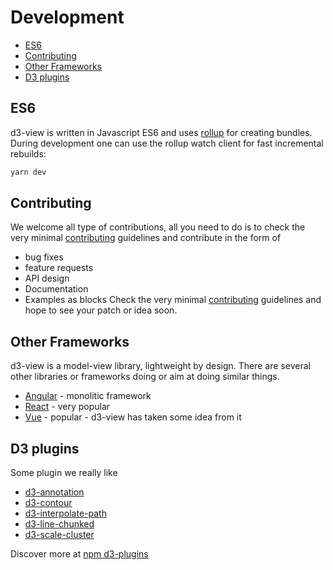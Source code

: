# Development

<!-- START doctoc generated TOC please keep comment here to allow auto update -->
<!-- DON'T EDIT THIS SECTION, INSTEAD RE-RUN doctoc TO UPDATE -->


- [ES6](#es6)
- [Contributing](#contributing)
- [Other Frameworks](#other-frameworks)
- [D3 plugins](#d3-plugins)

<!-- END doctoc generated TOC please keep comment here to allow auto update -->

## ES6

d3-view is written in Javascript ES6 and uses [rollup][] for creating bundles.
During development one can use the rollup watch client for fast incremental
rebuilds:
```bash
yarn dev
```

## Contributing

We welcome all type of contributions, all you need to do is to
check the very minimal [contributing](../contributing.md) guidelines and
contribute in the form of

* bug fixes
* feature requests
* API design
* Documentation
* Examples as blocks
Check the very minimal [contributing](../contributing.md) guidelines and hope
to see your patch or idea soon.

## Other Frameworks

d3-view is a model-view library, lightweight by design. There are several other
libraries or frameworks doing or aim at doing similar things.

* [Angular](https://angularjs.org/) - monolitic framework
* [React](https://facebook.github.io/react/) - very popular
* [Vue](http://vuejs.org/) - popular - d3-view has taken some idea from it


## D3 plugins

Some plugin we really like

* [d3-annotation](https://github.com/susielu/d3-annotation)
* [d3-contour](https://www.npmjs.com/package/d3-contour)
* [d3-interpolate-path](https://github.com/pbeshai/d3-interpolate-path)
* [d3-line-chunked](https://github.com/pbeshai/d3-line-chunked)
* [d3-scale-cluster](https://github.com/schnerd/d3-scale-cluster)

Discover more at [npm d3-plugins](https://www.npmjs.com/browse/keyword/d3-module)


[rollup]: https://github.com/rollup/rollup
